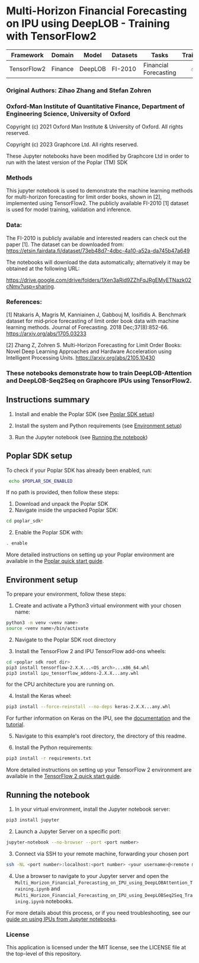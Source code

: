 # Multi-Horizon Financial Forecasting on IPU using DeepLOB - Training with TensorFlow2

| Framework   | Domain  | Model   | Datasets | Tasks                 | Training | Inference | Reference |
|-------------|---------|---------|----------|-----------------------|----------|-----------|-----------|
| TensorFlow2 | Finance | DeepLOB | FI-2010  | Financial Forecasting | <div style="text-align: center;">✅ | <div style="text-align: center;">✅ | [https://arxiv.org/abs/2105.10430](https://arxiv.org/abs/2105.10430) |

 <!-- ## Paper: ["Multi-Horizon Forecasting for Limit Order Books: Novel Deep Learning Approaches and Hardware Acceleration using Intelligent Processing Units"](https://arxiv.org/abs/2105.10430) -->

### Original Authors: Zihao Zhang and Stefan Zohren
### Oxford-Man Institute of Quantitative Finance, Department of Engineering Science, University of Oxford

Copyright (c) 2021 Oxford Man Institute & University of Oxford. All rights reserved.

Copyright (c) 2023 Graphcore Ltd. All rights reserved.

These Jupyter notebooks have been modified by Graphcore Ltd in order to run with the latest version of the Poplar (TM) SDK

### Methods

This jupyter notebook is used to demonstrate the machine learning methods for multi-horizon forecasting for limit order books, shown in [2], implemented using TensorFlow2. The publicly available FI-2010 [1] dataset is used for model training, validation and inference.

### Data:
The FI-2010 is publicly available and interested readers can check out the paper [1]. The dataset can be downloaded from: https://etsin.fairdata.fi/dataset/73eb48d7-4dbc-4a10-a52a-da745b47a649

The notebooks will download the data automatically; alternatively it may be obtained at the following URL:

https://drive.google.com/drive/folders/1Xen3aRid9ZZhFqJRgEMyETNazk02cNmv?usp=sharing.

### References:
[1] Ntakaris A, Magris M, Kanniainen J, Gabbouj M, Iosifidis A. Benchmark dataset for mid‐price forecasting of limit order book data with machine learning methods. Journal of Forecasting. 2018 Dec;37(8):852-66. https://arxiv.org/abs/1705.03233

[2] Zhang Z, Zohren S. Multi-Horizon Forecasting for Limit Order Books: Novel Deep Learning Approaches and Hardware Acceleration using Intelligent Processing Units. https://arxiv.org/abs/2105.10430

### These notebooks demonstrate how to train DeepLOB-Attention and DeepLOB-Seq2Seq on Graphcore IPUs using TensorFlow2.

## Instructions summary

1. Install and enable the Poplar SDK (see [Poplar SDK setup](##poplar-sdk-setup))

2. Install the system and Python requirements (see [Environment setup](##environment-setup))

3. Run the Jupyter notebook (see [Running the notebook](##running-the-notebook))

## Poplar SDK setup

To check if your Poplar SDK has already been enabled, run:
```bash
 echo $POPLAR_SDK_ENABLED
 ```

If no path is provided, then follow these steps:

1. Download and unpack the Poplar SDK
2. Navigate inside the unpacked Poplar SDK:
```bash
cd poplar_sdk*
```
2. Enable the Poplar SDK with:
```bash
. enable
```

More detailed instructions on setting up your Poplar environment are available in the [Poplar quick start guide](https://docs.graphcore.ai/projects/poplar-quick-start).


## Environment setup

To prepare your environment, follow these steps:

1. Create and activate a Python3 virtual environment with your chosen name:
```bash
python3 -m venv <venv name>
source <venv name>/bin/activate
```

2. Navigate to the Poplar SDK root directory

3. Install the TensorFlow 2 and IPU TensorFlow add-ons wheels:
```bash
cd <poplar sdk root dir>
pip3 install tensorflow-2.X.X...<OS_arch>...x86_64.whl
pip3 install ipu_tensorflow_addons-2.X.X...any.whl
```
for the CPU architecture you are running on.

4. Install the Keras wheel:
```bash
pip3 install --force-reinstall --no-deps keras-2.X.X...any.whl
```
For further information on Keras on the IPU, see the [documentation](https://docs.graphcore.ai/projects/tensorflow-user-guide/en/latest/keras/keras.html#keras-with-ipus) and the [tutorial](https://github.com/graphcore/examples/tree/master/tutorials/tutorials/tensorflow2/keras).


5. Navigate to this example's root directory, the directory of this readme.

6. Install the Python requirements:
```bash
pip3 install -r requirements.txt
```

More detailed instructions on setting up your TensorFlow 2 environment are available in the [TensorFlow 2 quick start guide](https://docs.graphcore.ai/projects/tensorflow2-quick-start).

## Running the notebook

1. In your virtual environment, install the Jupyter notebook server:
```bash
pip3 install jupyter
```

2. Launch a Jupyter Server on a specific port:
```bash
jupyter-notebook --no-browser --port <port number>
```

3. Connect via SSH to your remote machine, forwarding your chosen port
```bash
ssh -NL <port number>:localhost:<port number> <your username>@<remote machine>
```

4. Use a browser to navigate to your Jupyter server and open the `Multi_Horizon_Financial_Forecasting_on_IPU_using_DeepLOBAttention_Training.ipynb` and `Multi_Horizon_Financial_Forecasting_on_IPU_using_DeepLOBSeq2Seq_Training.ipynb` notebooks.

For more details about this process, or if you need troubleshooting, see our
[guide on using IPUs from Jupyter notebooks](https://github.com/graphcore/examples/tree/master/tutorials/tutorials/standard_tools/using_jupyter).

### License

This application is licensed under the MIT license, see the LICENSE file at the top-level of this repository.

